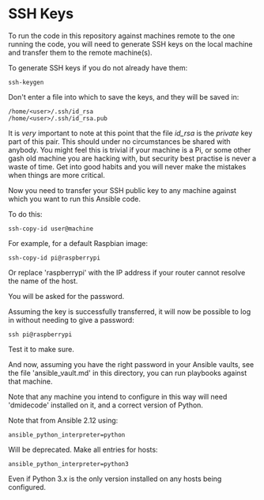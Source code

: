 # SSH Keys

To run the code in this repository against machines remote to the one
running the code, you will need to generate SSH keys on the local
machine and transfer them to the remote machine(s).

To generate SSH keys if you do not already have them:

```
ssh-keygen
```

Don't enter a file into which to save the keys, and they will be saved in:

```
/home/<user>/.ssh/id_rsa
/home/<user>/.ssh/id_rsa.pub
```


It is *very* important to note at this point that the file *id_rsa* is
the *private* key part of this pair. This should under no
circumstances be shared with anybody. You might feel this is trivial
if your machine is a Pi, or some other gash old machine you are
hacking with, but security best practise is never a waste of time. Get
into good habits and you will never make the mistakes when things are
more critical.

Now you need to transfer your SSH public key to any machine against which you want to run this Ansible code.

To do this:

```
ssh-copy-id user@machine
```

For example, for a default Raspbian image:

```
ssh-copy-id pi@raspberrypi
```

Or replace 'raspberrypi' with the IP address if your router cannot resolve the name of the host.

You will be asked for the password.

Assuming the key is successfully transferred, it will now be possible to log in without needing to give a password:

```
ssh pi@raspberrypi
```

Test it to make sure.

And now, assuming you have the right password in your Ansible vaults, see the
file 'ansible_vault.md' in this directory, you can run playbooks against that
machine.

Note that any machine you intend to configure in this way will need 'dmidecode'
installed on it, and a correct version of Python.

Note that from Ansible 2.12 using:

```
ansible_python_interpreter=python
```

Will be deprecated. Make all entries for hosts:

```
ansible_python_interpreter=python3
```



Even if Python 3.x is the only version installed on any hosts being configured.
